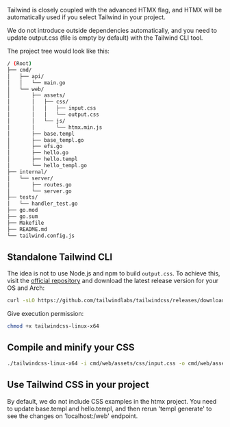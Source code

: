 Tailwind is closely coupled with the advanced HTMX flag, and HTMX will be automatically used if you select Tailwind in your project.

We do not introduce outside dependencies automatically, and you need to update output.css (file is empty by default) with the Tailwind CLI tool.

The project tree would look like this:
```bash
/ (Root)
├── cmd/
│   ├── api/
│   │   └── main.go
│   └── web/
│       ├── assets/
│       │   ├── css/
│       │   │   ├── input.css
│       │   │   └── output.css
│       │   └── js/
│       │       └── htmx.min.js
│       ├── base.templ
│       ├── base_templ.go
│       ├── efs.go
│       ├── hello.go
│       ├── hello.templ
│       └── hello_templ.go
├── internal/
│   └── server/
│       ├── routes.go
│       └── server.go
├── tests/
│   └── handler_test.go
├── go.mod
├── go.sum
├── Makefile
├── README.md
└── tailwind.config.js
```

## Standalone Tailwind CLI

The idea is not to use Node.js and npm to build `output.css`. To achieve this, visit the [official repository](https://github.com/tailwindlabs/tailwindcss/releases/latest) and download the latest release version for your OS and Arch:

```bash
curl -sLO https://github.com/tailwindlabs/tailwindcss/releases/download/v3.4.4/tailwindcss-linux-x64
```

Give execution permission:

```bash
chmod +x tailwindcss-linux-x64
```

## Compile and minify your CSS

```bash
./tailwindcss-linux-x64 -i cmd/web/assets/css/input.css -o cmd/web/assets/css/output.css
```

## Use Tailwind CSS in your project

By default, we do not include CSS examples in the htmx project.
You need to update base.templ and hello.templ, and then rerun 'templ generate' to see the changes on 'localhost:<PORT>/web' endpoint.

